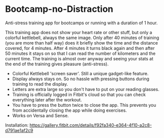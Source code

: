 # Bootcamp-no-Distraction
Anti-stress training app for bootcamps or running with a duration of 1 hour.

This training app does not show your heart rate or other stuff, but only a colorful kettlebell, always the same image. Only after 40 minutes of training (you are more than half way) does it briefly show the time and the distance covered, for 4 minutes.
After 4 minutes it turns black again and then after 50 minutes it stays on so that I can read the number of kilometers and the current time. The training is almost over anyway and seeing your stats at the end of the training gives pleasure (anti-stress).

- Colorful Kettlebell 'screen saver'. Still a unique gadget-like feature.
- Display always stays on. So no hassle with pressing buttons during training to read the display.
- Letters are extra large so you don't have to put on your reading glasses.
- Training is officially logged in Fitbit's cloud so that you can check everything later after the workout.
- You have to press the button twice to close the app. This prevents you from accidentally closing the app while doing exercises.
- Works on Versa and Sense.

Installation:
https://gallery.fitbit.com/details/f92fa340-e364-4f10-a2c8-d791ae1af2c9
